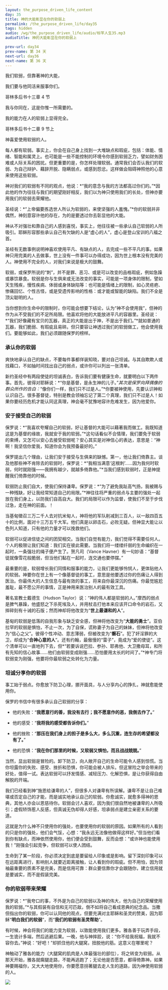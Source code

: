 ```yaml
---
layout: the_purpose_driven_life_content
day: 35
title: 神的大能彰显在你的软弱上
permalink: /the_purpose_driven_life/day35
tags: hidden
audio: /wg/the_purpose_driven_life/audio/标竿人生35.mp3
audioTitle: 神的大能彰显在你的软弱上

prev-url: day34
prev-name: 第 34 天
next-url: day36
next-name: 第 36 天
---
```


<div class="center script poem">
<p>我们软弱，但靠著神的大能，</p>
<p>我们要与他同活来服事你们。</p>
<p class="sp-verse">哥林多后书十三章 4 节</p>
</div>
<div class="center script poem">
<p>我与你同在，这是你惟一所需要的。</p>
<p> 我的能力在人的软弱上显得完全。</p>
<p class="sp-verse">哥林多后书十二章 9 节上</p>
</div>
<p class="first">神喜爱使用软弱的人。</p>

每人都有软弱。事实上，你会在自己身上找到一大堆缺点和瑕疵，包括：体能、情绪、智能和属灵上。也可能是一些不能控制的环境令你感到软弱乏力，譬如财务困难或人际关系的困扰。但更重要的是，你怎样处理软弱。通常我们会否认我们的软弱、为自己辩护、藉辞开脱、隐瞒弱点，或感到怨忿。这样做会阻碍神照他的心意来使用这些软弱。

神对我们的软弱有不同的观点，他说：*“我的意念与我的方法都高过你们的。”*因此他的作为往往与我们的期望刚好相反，我们以为神只使用我们的长处，但神亦要用我们的软弱去荣耀他。

圣经说：*“上帝偏要拣选世人所认为软弱的，来使坚强的人羞愧。”*你的软弱并非偶然，神刻意容许他的存在，为的是要透过你去彰显他的大能。

神从不对强壮和靠自己的人感到喜悦，事实上，他往往被一些承认自己软弱的人所吸引。耶稣形容那些承认自己有欠缺的人是“虚心的人”，虚心是登山宝训的八福之首。

圣经有无数事例说明神喜欢使用平凡、有缺点的人，去完成一些不平凡的事。如果神只用完美的人去做事，世上没有一件事可以办得成功，因为世上根本没有完美的人。神使用不完全的人，对我们来说是极大的鼓舞。

软弱，或保罗所说的“刺”，并不是罪、恶习、或是可以改变的品格瑕疵，例如急躁或暴饮暴食。软弱是你与生俱来或无法改变的事实，可能是一项身体的限制，譬如天生残疾，慢性疾病、体弱或身体缺陷等：也可能是情绪上的限制，如心灵疮疤、惨痛回忆、个性古怪，或是受遗传影响的性格：或才能或智能的缺陷。我们不全是顶尖聪明的人。

当你想到你生命中的限制时，你可能会想要下结论，认为“神不会使用我”，但神的作为从不受我们的不足所局限。他喜欢将他的大能放进平凡的容器里。圣经说：*“我们好像藏有宝贝的瓦器，真正的大能是出于神，不是出于我们。”*就如普通的瓦器，我们脆弱、有瑕疵且易碎。但只要容让神透过我们的软弱做工，他会使用我们。要能够如此，我们必须跟随保罗的榜样。

### 承认你的软弱

爽快地承认自己的缺点，不要每件事都佯装知晓，要对自己坦诚。与其自欺欺人或找藉口，不如抽时间找出自己的弱点，或许你可以列出一张清单。

新约圣经中有两段使徒的坦诚表白，告诉我们要有健康生命，就要明白以下两件事。首先，彼得对耶稣说：*“你是基督，是永生神的儿子。”*其次是保罗向拜偶像的群众所作的告白：*“像你们一样，我们只不过是人。”*你要被神使用，先要认识神和认识自己。很多基督徒，特别是教会领袖忘记了第二个真理，我们只不过是人！如果你要经历危机才能认同这真理，神会毫不犹豫地容许危难发生，因为他爱你。

### 安于接受自己的软弱

保罗说：*“我喜欢夸耀自己的软弱，好让基督的大能可以藉著我而做工。我既知道这是为基督的缘故，我就安于我的软弱。”*这句话看似不合情理，我们要免于软弱的束缚，又怎可以安心去接受软弱呢？安心其实是对神信心的表达，意思是：“神啊！我坚信你爱我，知道你会为我预备最好的。”

保罗提出几个理由，让我们安于接受与生俱来的缺憾。第一，他让我们倚靠主。谈及他那些神不肯除去的软弱时，保罗说：*“我相当满意‘这根刺’……因为我何时软弱，何时就刚强——我拥有越少，就越多倚靠他。”*当我们感到软弱时，正是神提醒我们倚靠他的时候。

软弱防止我们自大，使我们保持谦卑。保罗说：*“为了避免我趾高气扬，我被赐与一种残缺，好让我经常知道自己的局限。”*神往往将严重的弱点与主要的强处一起放在我们身上，以防我们自高自大。我们的局限可以作为监督，使我们不至于步伐过急，走在神的前面。！

当基甸徵召三万二千人去对抗米甸人，神将他的军队削减到三百人，以一敌四百五十的比例，面对十三万五千大军。他们真是以卵击石，必败无疑。但神显大能让以色列人知道，只有他的力量才可以挽救他们。

软弱可以促进信徒之间的团契相交。当我们自觉有能力，我们觉得不需要任何人。个人的极限让我们知道：我们实在彼此需要。当我们将一缕缕纤弱的生命编织在一起时，一条强壮的绳子便产生了。贺凡司（Vance Havner）有一句妙语：“基督徒就像雪花般脆弱，但当他们黏在一起时，连交通也要停摆。”

最重要的是，软弱增长我们同情和服事的能力，让我们更能够怜悯人，更体贴他人的软弱。神要你在世上有一个像基督徒的事工，意思是他要透过你的伤痛让人得到医治。你最伟大的人生信息与最有效的事工，将来自你最深沉的伤痛。你最觉尴尬羞耻，最不愿公开的事情，正是神用来医治别人的最有效工具。

著名宣教士戴德生（Hudson Taylor）说：“神的伟人都是软弱的人。”摩西的弱点是脾气暴躁，他盛怒之下杀死埃及人，并用杖击打他本来应该开口命令的岩石，又摔碎刻有十诫的石版；然而神却将他改变为“**世上最谦和的人**”。

基甸的软弱是低落的自我形象与缺乏安全感，但神将他改变为“**大能的勇士**”。亚伯拉罕的软弱是惧怕，不止一次，为了自保，谎称妻子为自己的妹妹，但神将他改变为“信心之父”。彼得个性冲动、意志薄弱，但被改变为“**磐石**”。犯了奸淫罪的大卫，却成为“**合神心意的人**”。还有约翰，最傲慢的“雷子”，竟成为“爱的使徒”。这个清单可以一直地列下去，但*“若要诉说巴拉、参孙、耶弗他、大卫撒母耳，和所有先知的信心故事……他们由软弱变成刚强……恐怕要用太长的时间了。”*神专门将软弱变为刚强，他要将你最软弱之处转化为力量。

### 坦诚分享你的软弱

事工始于弱点。你愈放下防卫心理，挪开面具，与人分享内心的挣扎，神就愈能使用你。

保罗的书信中有很多承认自己软弱的分享：

- 他的失败：“**我愿意行的善，我没有去行；我不愿意作的恶，我倒去作了。**”

- 他的感受：“**我将我的感受都告诉你们。**”

- 他的挫败：“**那压在我们身上的担子是多么大，多么沉重，连生存的希望都没有了。**”

- 他的恐惧：“**我在你们那里的时候，又软弱又惧怕，而且战战兢兢。**”

当然，显出软弱是冒险的。卸下防卫，向人敞开自己的生命可能令人感到惊慌。当你坦露你的失败、感受、挫折和恐惧，你可能会被人排斥。但这冒险之举会带来的好处，值得一试。表达软弱可以抒发情感、减轻压力、化解恐惧，是让你获得自由解脱的开端。

我们已经看到神“施恩给谦卑的人”，但很多人对谦卑有所误解。谦卑不是让自己难堪或否定自己的才能，而是诚实地承认自己的软弱。你愈诚实，就愈多得神的恩典，其他人亦会以恩慈待你。软弱会讨人喜欢，因为我们很自然地被谦卑的人所吸引；虚假矫饰惹人反感，但真诚无伪却得人好感，坦承弱点是建立亲密关系的要道。

这就是为什么神不只使用你的强处，也要使用你的软弱的原因。如果所有的人看到的只是你的强处，他们会气馁，心想：“我永远无法像他做得这样好。”但当他们看到你有缺点，而神依然使用你，他们便会受到鼓舞，反而会想：“或许神也能使用我！”刚强会引起竞争，但软弱可以使人团结。

生命到了某一阶段，你必须决定到底是要留给人印象或是影响。留下深刻印象可以在远距离进行，影响别人就要近距离接触，让人看到你的瑕疵。但不用怕，因为领袖最重要的质素不是完美，而是信用可靠：群众要信靠你才会跟随你，建立信用就是要诚实，而不是假装完美。

### 你的软弱带来荣耀

保罗说：*“我夸口的事，不外是为自己的软弱以及神的伟大，他为自己的荣耀使用我的软弱。”*与其假装有自信和无可匹敌，倒不如将自己看成恩典的纪念品。当撒但指出你的软弱，你可以认同他的观点，但要充满对主耶稣和圣灵的赞美，因为耶稣“**明白我们的软弱**”，而“**我们的软弱有圣灵帮助**”。

有时候，神会将我们的能力变为软弱，以致能使用我们更多。雅各善于玩弄手段，一生诡计多端，然后逃避后果。一晚，他与神摔跤，说：“你不给我祝福，我就不容你去。”神说：“好吧！”却抓住他的大腿窝，扭脱他的筋。这意义在哪里呢？

神触动了雅各的能力（大腿窝的肌肉是人体最强壮的部位），将之转变为软弱。从那天开始，雅各就瘸腿走路，不能再逃跑了；无论他是否愿意，都得倚靠神。如果神要赐福你，又大大地使用你，你要愿意拐著腿去走人生的道路，因为神使用软弱的人。

<div class="article-img-wrapper">
  <img src="https://typora-1259024198.cos.ap-beijing.myqcloud.com/wg/the_purpose_driven_life/image/day35_card.jpg">
</div>
